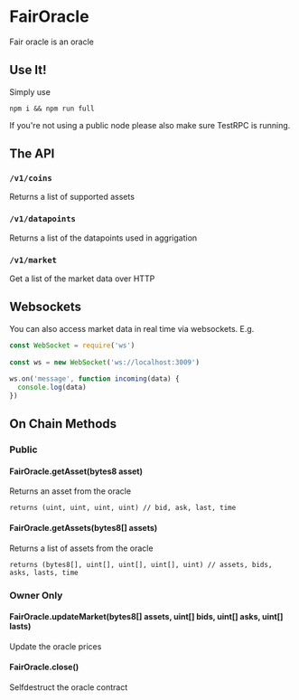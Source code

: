 # FairOracle

Fair oracle is an oracle 

## Use It!
Simply use 
```
npm i && npm run full
```
If you're not using a public node please also make sure TestRPC is running.

## The API

### `/v1/coins`
Returns a list of supported assets

### `/v1/datapoints` 
Returns a list of the datapoints used in aggrigation

### `/v1/market`
Get a list of the market data over HTTP

## Websockets

You can also access market data in real time via websockets. E.g.

```js
const WebSocket = require('ws')
 
const ws = new WebSocket('ws://localhost:3009')
 
ws.on('message', function incoming(data) {
  console.log(data)
})
```

## On Chain Methods

### Public
#### FairOracle.getAsset(bytes8 asset)
Returns an asset from the oracle 
```
returns (uint, uint, uint, uint) // bid, ask, last, time
```
#### FairOracle.getAssets(bytes8[] assets)
Returns a list of assets from the oracle
```
returns (bytes8[], uint[], uint[], uint[], uint) // assets, bids, asks, lasts, time
```

### Owner Only
#### FairOracle.updateMarket(bytes8[] assets, uint[] bids, uint[] asks, uint[] lasts)
Update the oracle prices

#### FairOracle.close()
Selfdestruct the oracle contract

